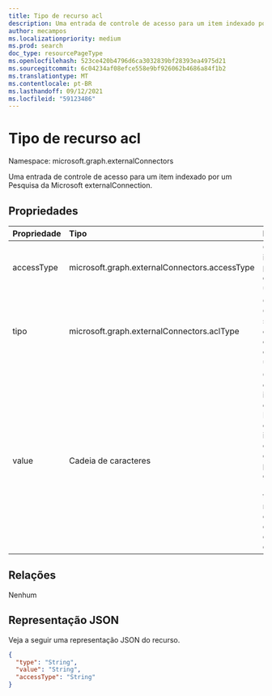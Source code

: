 ```yaml
---
title: Tipo de recurso acl
description: Uma entrada de controle de acesso para um item indexado por um Pesquisa da Microsoft externalConnection.
author: mecampos
ms.localizationpriority: medium
ms.prod: search
doc_type: resourcePageType
ms.openlocfilehash: 523ce420b4796d6ca3032839bf28393ea4975d21
ms.sourcegitcommit: 6c04234af08efce558e9bf926062b4686a84f1b2
ms.translationtype: MT
ms.contentlocale: pt-BR
ms.lasthandoff: 09/12/2021
ms.locfileid: "59123486"
---
```

# <a name="acl-resource-type"></a>Tipo de recurso acl

Namespace: microsoft.graph.externalConnectors

Uma entrada de controle de acesso para um item indexado por um Pesquisa da Microsoft externalConnection.

## <a name="properties"></a>Propriedades
|Propriedade|Tipo|Descrição|
|:---|:---|:---|
|accessType|microsoft.graph.externalConnectors.accessType|O acesso concedido à identidade. Os valores possíveis são: `grant`, `deny`, `unknownFutureValue`.|
|tipo|microsoft.graph.externalConnectors.aclType|O tipo de identidade. Os possíveis valores são: `user`, `group`, `everyone`, `everyoneExceptGuests`, `externalGroup`, `unknownFutureValue`.|
|value|Cadeia de caracteres|O identificador exclusivo da identidade. No caso de Azure Active Directory identidades, é definido como o identificador de objeto do usuário, grupo ou locatário para tipos de usuário, grupo e todos `value` (e todosExceptGuests), respectivamente. No caso de grupos `value` externos ser definido como a ID do externalGroup |

## <a name="relationships"></a>Relações
Nenhum

## <a name="json-representation"></a>Representação JSON
Veja a seguir uma representação JSON do recurso.
<!-- {
  "blockType": "resource",
  "@odata.type": "microsoft.graph.externalConnectors.acl"
}
-->
``` json
{
  "type": "String",
  "value": "String",
  "accessType": "String"
}
```

